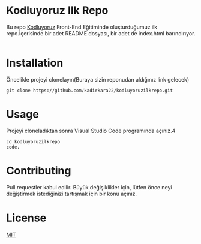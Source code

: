 # Kodluyoruz Ilk Repo
Bu repo [Kodluyoruz](https://www.kodluyoruz.org/) Front-End  Eğitiminde  oluşturduğumuz ilk repo.İçerisinde bir adet README dosyası, bir adet de index.html barındırıyor.

![]()

# Installation
Öncelikle projeyi clonelayın(Buraya sizin reponudan aldığınız link gelecek)

```
git clone https://github.com/kadirkara22/kodluyoruzilkrepo.git
```
# Usage

Projeyi cloneladıktan sonra Visual Studio Code programında açınız.4

```
cd kodluyoruzilkrepo
code.
```

# Contributing
Pull requestler kabul edilir. Büyük değişiklikler için, lütfen önce neyi değiştirmek istediğinizi tartışmak için bir konu açınız.

# License
[MIT](https://choosealicense.com/licenses/mit/)